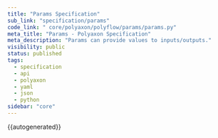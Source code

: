 ```yaml
---
title: "Params Specification"
sub_link: "specification/params"
code_link: " core/polyaxon/polyflow/params/params.py"
meta_title: "Params - Polyaxon Specification"
meta_description: "Params can provide values to inputs/outputs."
visibility: public
status: published
tags:
  - specification
  - api
  - polyaxon
  - yaml
  - json
  - python
sidebar: "core"
---
```


{{autogenerated}}

